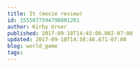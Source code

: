 ```yaml
---
title: It (movie review)
id: 1555877594798801201
author: Kirby Urner
published: 2017-09-18T14:45:00.002-07:00
updated: 2017-09-18T14:58:48.671-07:00
blog: world_game
tags: 
---
```


